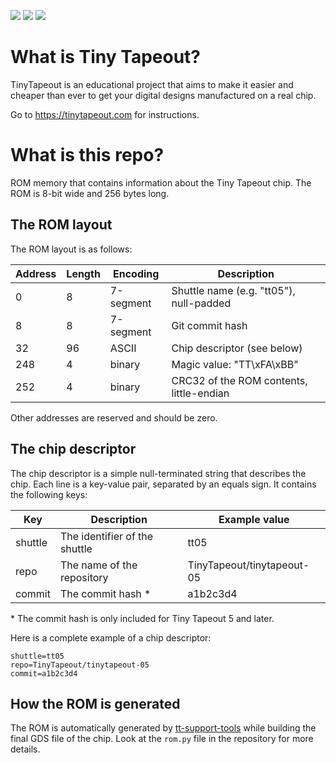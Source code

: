 ![](../../workflows/gds/badge.svg) ![](../../workflows/docs/badge.svg) ![](../../workflows/wokwi_test/badge.svg)

# What is Tiny Tapeout?

TinyTapeout is an educational project that aims to make it easier and cheaper than ever to get your digital designs manufactured on a real chip.

Go to https://tinytapeout.com for instructions.

# What is this repo?

ROM memory that contains information about the Tiny Tapeout chip. The ROM is 8-bit wide and 256 bytes long.

## The ROM layout

The ROM layout is as follows:

| Address | Length | Encoding  | Description                              |
|---------|--------|-----------|------------------------------------------|
| 0       | 8      | 7-segment | Shuttle name (e.g. "tt05"), null-padded  |
| 8       | 8      | 7-segment | Git commit hash                          |
| 32      | 96     | ASCII     | Chip descriptor (see below)              |
| 248     | 4      | binary    | Magic value: "TT\xFA\xBB"                |
| 252     | 4      | binary    | CRC32 of the ROM contents, little-endian |

Other addresses are reserved and should be zero.

## The chip descriptor

The chip descriptor is a simple null-terminated string that describes the chip.
Each line is a key-value pair, separated by an equals sign. It contains the following keys:

| Key     | Description                   | Example value              |
|---------|-------------------------------|----------------------------|
| shuttle | The identifier of the shuttle | tt05                       |
| repo    | The name of the repository    | TinyTapeout/tinytapeout-05 |
| commit  | The commit hash \*            | a1b2c3d4                   |

\* The commit hash is only included for Tiny Tapeout 5 and later.

Here is a complete example of a chip descriptor:

```
shuttle=tt05
repo=TinyTapeout/tinytapeout-05
commit=a1b2c3d4
```

## How the ROM is generated

The ROM is automatically generated by [tt-support-tools](https://github.com/TinyTapeout/tt-support-tools) 
while building the final GDS file of the chip. Look at the `rom.py` file in the repository for more details.
